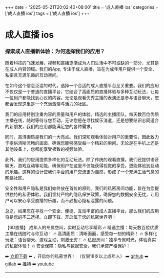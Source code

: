 +++
date = '2025-05-21T20:02:40+08:00'
title = '成人直播 ios'
categories = ['成人直播 ios']
tags = ['成人直播 ios']
+++

# 成人直播 ios

### 探索成人直播新体验：为何选择我们的应用？

随着科技的飞速发展，视频和直播逐渐成为人们生活中不可或缺的一部分，尤其是在成人内容领域。我们的App, 专注于成人直播，旨在为成年用户提供一个安全、私密且充满乐趣的互动空间。

在如今这个信息泛滥的时代，选择一个合适的成人直播平台至关重要。我们的应用不仅仅是一个普通的直播平台，它结合了高画质的直播体验与多种互动玩法，让每一位用户都能找到心仪的内容。无论是观看优秀主播的表演还是参与语音聊天，您都会发现这里是一个充满激情与活力的社区。

我们的应用特别注重内容的质量和用户的体验。精选的主播团队，每天数百位优质主播在线，随时等待与您互动。无论您是在寻找娱乐消遣，还是想要结识志同道合的新朋友，我们的应用都能满足您的各种需求。

同时，高清画质是我们的一大亮点。我们深知观看体验对用户的重要性，因此致力于提供清晰流畅的画面，确保您能够感受每一个精彩的瞬间。无论是在手机上还是其他设备上，您都能享受极致的视频体验。

此外，我们的应用提供多样化的互动玩法。除了传统的观看直播，我们还提供语音聊天、游戏互动等功能，确保用户在这里不仅能获得视觉的享受，更能体验到互动的乐趣。这样的设计使我们平台的用户交流更为自然，形成了一个充满生活气息的网络社区。

安全性和用户隐私是我们始终放在首位的原则。我们的私密房间功能，旨在为您提供独特的私密体验。我们坚持严格的隐私保护政策，确保您的数据安全无忧，让用户可以安心享受直播的乐趣，而不必担心隐私泄露的问题。

总之，如果您在寻找一个安全、便捷、互动丰富的成人直播平台，那么我们的应用将是您的不二选择。立即下载，开启属于您的私密世界吧！

【6D直播】
成年人的专属空间，实时互动尽享精彩 
🔥 精选主播：每天数百位优质主播在线随时与你互动！ 
🔥 高清画质：清晰画面，感受每一刻的精彩！ 
🔥 多样化玩法：语音聊天、游戏互动，刺激无穷！ 
🔥 私密房间：独享专属时光，体验真实的私密体验！ 
🔥 安全保障：隐私与数据安全，我们承诺严格保护！

➡️ [立即下载](https://down123.s3.ap-east-1.amazonaws.com/index.html?channelCode=blog) ⬅️ ，开启你的私密世界！ 
（仅限18岁以上成年人） 
➡️ [github](https://aldult-live.github.io/) 
➡️ [gitlab](https://seo-09598d.gitlab.io/) 
➡️ [推特](https://x.com/wegame33) 
➡️ [youtube](https://www.youtube.com/@6Dlive)

---

